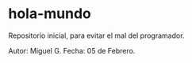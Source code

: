 # hola-mundo
Repositorio inicial, para evitar el mal del programador.

Autor: Miguel G.
Fecha: 05 de Febrero.
